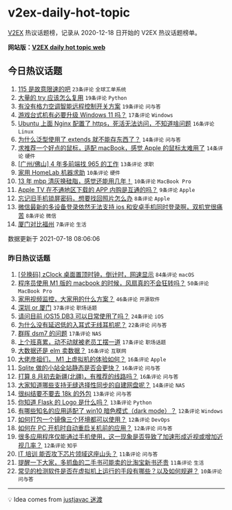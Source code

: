 # v2ex-daily-hot-topic

[V2EX](https://www.v2ex.com/) 热议话题榜，记录从 2020-12-18 日开始的 V2EX 热议话题榜单。

**网站版：[V2EX daily hot topic web](https://boojack.github.io/v2ex-daily-hot-topic-web/)**

## 今日热议话题

<!-- TODAY BEGIN -->

1. [115 是故意限速的吧](https://www.v2ex.com/t/790160) `23条评论` `全球工单系统`
1. [大量的 try 应该怎么复用](https://www.v2ex.com/t/790153) `19条评论` `Python`
1. [有没有格力空调智能远程控制开关方案](https://www.v2ex.com/t/790154) `19条评论` `问与答`
1. [游戏台式机有必要升级 Windows 11 吗？](https://www.v2ex.com/t/790184) `17条评论` `Windows`
1. [Ubuntu 上面 Nginx 配置了 https，死活无法访问，不知道啥问题](https://www.v2ex.com/t/790169) `16条评论` `Linux`
1. [为什么泛型使用了 extends 就不能存东西了？](https://www.v2ex.com/t/790199) `14条评论` `问与答`
1. [求推荐一个好点的鼠标，适配 macBook，感觉 Apple 的鼠标太难用了](https://www.v2ex.com/t/790186) `14条评论` `硬件`
1. [[广州/佛山] 4 年多前端找 965 的工作](https://www.v2ex.com/t/790175) `13条评论` `求职`
1. [家用 HomeLab 机器求助](https://www.v2ex.com/t/790180) `10条评论` `硬件`
1. [13 年 mbp 清灰换硅脂，感觉还能用几年！](https://www.v2ex.com/t/790166) `10条评论` `MacBook Pro`
1. [Apple TV 在不通地区下载的 APP 内购是互通的吗？](https://www.v2ex.com/t/790167) `9条评论` `Apple`
1. [忘记旧手机锁屏密码，想要找回照片怎么办](https://www.v2ex.com/t/790189) `8条评论` `Apple`
1. [微信最新的多设备登录依然无法支持 ios 和安卓手机同时登录啊，双机党很痛苦](https://www.v2ex.com/t/790170) `8条评论` `微信`
1. [厦门对比福州](https://www.v2ex.com/t/790174) `7条评论` `生活`

数据更新于 2021-07-18 08:06:06

<!-- TODAY END -->

### 昨日热议话题

<!-- YESTERDAY BEGIN -->

1. [[兑换码] zClock 桌面置顶时钟，倒计时，网速显示](https://www.v2ex.com/t/790028) `84条评论` `macOS`
1. [程序员使用 M1 版的 macbook 的时候，风扇真的不会狂转吗？](https://www.v2ex.com/t/790050) `50条评论` `MacBook Pro`
1. [家用视频监控，大家用的什么方案？](https://www.v2ex.com/t/790029) `46条评论` `开源软件`
1. [深圳 or 厦门](https://www.v2ex.com/t/790076) `37条评论` `职场话题`
1. [请问目前 iOS15 DB3 可以日常使用了吗？](https://www.v2ex.com/t/790053) `24条评论` `iOS`
1. [为什么没有延迟低的入耳式无线耳机呢？](https://www.v2ex.com/t/790097) `22条评论` `问与答`
1. [群晖 dsm7 的问题](https://www.v2ex.com/t/790035) `17条评论` `NAS`
1. [上个班真累，动不动就被老员工摆一道](https://www.v2ex.com/t/790098) `17条评论` `职场话题`
1. [大数据还是 elm 卖数据？](https://www.v2ex.com/t/790031) `16条评论` `互联网`
1. [大佬彦祖们， M1 上虚拟机的体验如何？](https://www.v2ex.com/t/790083) `16条评论` `Apple`
1. [Sqlite 做的小站全站静态是否会更快？](https://www.v2ex.com/t/790096) `16条评论` `问与答`
1. [打算 8 月初去新疆(北疆)，有推荐的线路吗？](https://www.v2ex.com/t/790087) `16条评论` `问与答`
1. [大家知道哪些支持无缝选择性同步的自建网盘呢？](https://www.v2ex.com/t/790112) `14条评论` `NAS`
1. [很纠结要不要去 18k 的外包](https://www.v2ex.com/t/790095) `13条评论` `问与答`
1. [你知道 Flask 的 Logo 是什么吗？](https://www.v2ex.com/t/790094) `13条评论` `Python`
1. [有哪些知名的应用适配了 win10 暗色模式（dark mode）？](https://www.v2ex.com/t/790117) `12条评论` `Windows`
1. [如何打包一个镜像三个环境都可以使用？](https://www.v2ex.com/t/790104) `12条评论` `DevOps`
1. [如何在 PC 开机时自动重启关机前的应用？](https://www.v2ex.com/t/790056) `12条评论` `问与答`
1. [很多应用程序仅能通过手机使用，这一现象是否导致了加速形成近视或增加近视几率？](https://www.v2ex.com/t/790032) `12条评论` `知乎`
1. [IT 培训 能否攻下芯片领域这座山头？](https://www.v2ex.com/t/790142) `11条评论` `问与答`
1. [提醒一下大家，多抓鱼的二手书可能卖的比淘宝新书还贵](https://www.v2ex.com/t/790135) `11条评论` `生活`
1. [常见的检测软件是否在虚拟机上运行的手段有哪些？以及如何规避？](https://www.v2ex.com/t/790077) `10条评论` `问与答`

<!-- YESTERDAY END -->

---

💡 Idea comes from [justjavac 迷渡](https://github.com/justjavac/)
